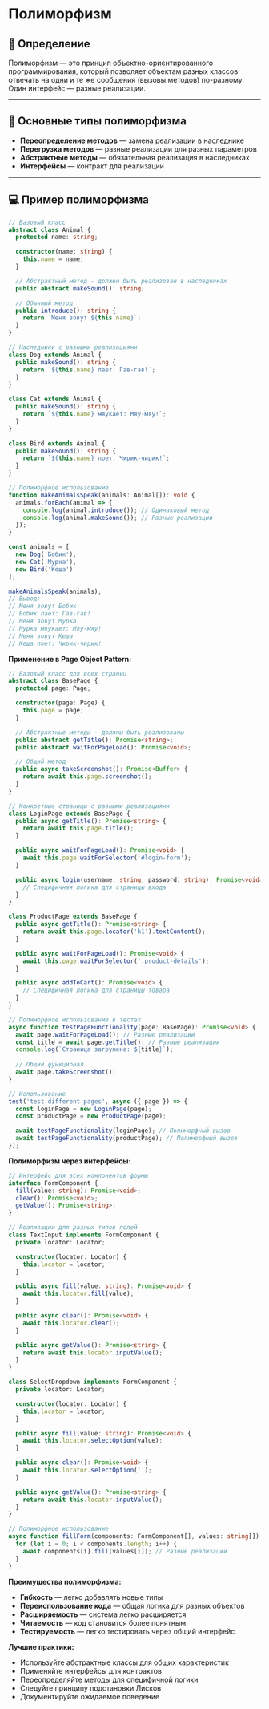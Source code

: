 # Полиморфизм

## 📖 Определение

Полиморфизм — это принцип объектно-ориентированного программирования, который позволяет объектам разных классов отвечать на одни и те же сообщения (вызовы методов) по-разному. Один интерфейс — разные реализации.

---

## 🔑 Основные типы полиморфизма

- **Переопределение методов** — замена реализации в наследнике
- **Перегрузка методов** — разные реализации для разных параметров
- **Абстрактные методы** — обязательная реализация в наследниках
- **Интерфейсы** — контракт для реализации

---

## 💻 Пример полиморфизма
```typescript
// Базовый класс
abstract class Animal {
  protected name: string;

  constructor(name: string) {
    this.name = name;
  }

  // Абстрактный метод - должен быть реализован в наследниках
  public abstract makeSound(): string;

  // Обычный метод
  public introduce(): string {
    return `Меня зовут ${this.name}`;
  }
}

// Наследники с разными реализациями
class Dog extends Animal {
  public makeSound(): string {
    return `${this.name} лает: Гав-гав!`;
  }
}

class Cat extends Animal {
  public makeSound(): string {
    return `${this.name} мяукает: Мяу-мяу!`;
  }
}

class Bird extends Animal {
  public makeSound(): string {
    return `${this.name} поет: Чирик-чирик!`;
  }
}

// Полиморфное использование
function makeAnimalsSpeak(animals: Animal[]): void {
  animals.forEach(animal => {
    console.log(animal.introduce()); // Одинаковый метод
    console.log(animal.makeSound()); // Разные реализации
  });
}

const animals = [
  new Dog('Бобик'),
  new Cat('Мурка'),
  new Bird('Кеша')
];

makeAnimalsSpeak(animals);
// Вывод:
// Меня зовут Бобик
// Бобик лает: Гав-гав!
// Меня зовут Мурка
// Мурка мяукает: Мяу-мяу!
// Меня зовут Кеша
// Кеша поет: Чирик-чирик!
```

**Применение в Page Object Pattern:**
```typescript
// Базовый класс для всех страниц
abstract class BasePage {
  protected page: Page;

  constructor(page: Page) {
    this.page = page;
  }

  // Абстрактные методы - должны быть реализованы
  public abstract getTitle(): Promise<string>;
  public abstract waitForPageLoad(): Promise<void>;

  // Общий метод
  public async takeScreenshot(): Promise<Buffer> {
    return await this.page.screenshot();
  }
}

// Конкретные страницы с разными реализациями
class LoginPage extends BasePage {
  public async getTitle(): Promise<string> {
    return await this.page.title();
  }

  public async waitForPageLoad(): Promise<void> {
    await this.page.waitForSelector('#login-form');
  }

  public async login(username: string, password: string): Promise<void> {
    // Специфичная логика для страницы входа
  }
}

class ProductPage extends BasePage {
  public async getTitle(): Promise<string> {
    return await this.page.locator('h1').textContent();
  }

  public async waitForPageLoad(): Promise<void> {
    await this.page.waitForSelector('.product-details');
  }

  public async addToCart(): Promise<void> {
    // Специфичная логика для страницы товара
  }
}

// Полиморфное использование в тестах
async function testPageFunctionality(page: BasePage): Promise<void> {
  await page.waitForPageLoad(); // Разные реализации
  const title = await page.getTitle(); // Разные реализации
  console.log(`Страница загружена: ${title}`);
  
  // Общий функционал
  await page.takeScreenshot();
}

// Использование
test('test different pages', async ({ page }) => {
  const loginPage = new LoginPage(page);
  const productPage = new ProductPage(page);

  await testPageFunctionality(loginPage); // Полиморфный вызов
  await testPageFunctionality(productPage); // Полиморфный вызов
});
```

**Полиморфизм через интерфейсы:**
```typescript
// Интерфейс для всех компонентов формы
interface FormComponent {
  fill(value: string): Promise<void>;
  clear(): Promise<void>;
  getValue(): Promise<string>;
}

// Реализации для разных типов полей
class TextInput implements FormComponent {
  private locator: Locator;

  constructor(locator: Locator) {
    this.locator = locator;
  }

  public async fill(value: string): Promise<void> {
    await this.locator.fill(value);
  }

  public async clear(): Promise<void> {
    await this.locator.clear();
  }

  public async getValue(): Promise<string> {
    return await this.locator.inputValue();
  }
}

class SelectDropdown implements FormComponent {
  private locator: Locator;

  constructor(locator: Locator) {
    this.locator = locator;
  }

  public async fill(value: string): Promise<void> {
    await this.locator.selectOption(value);
  }

  public async clear(): Promise<void> {
    await this.locator.selectOption('');
  }

  public async getValue(): Promise<string> {
    return await this.locator.inputValue();
  }
}

// Полиморфное использование
async function fillForm(components: FormComponent[], values: string[]): Promise<void> {
  for (let i = 0; i < components.length; i++) {
    await components[i].fill(values[i]); // Разные реализации
  }
}
```

**Преимущества полиморфизма:**
- **Гибкость** — легко добавлять новые типы
- **Переиспользование кода** — общая логика для разных объектов
- **Расширяемость** — система легко расширяется
- **Читаемость** — код становится более понятным
- **Тестируемость** — легко тестировать через общий интерфейс

**Лучшие практики:**
- Используйте абстрактные классы для общих характеристик
- Применяйте интерфейсы для контрактов
- Переопределяйте методы для специфичной логики
- Следуйте принципу подстановки Лисков
- Документируйте ожидаемое поведение

